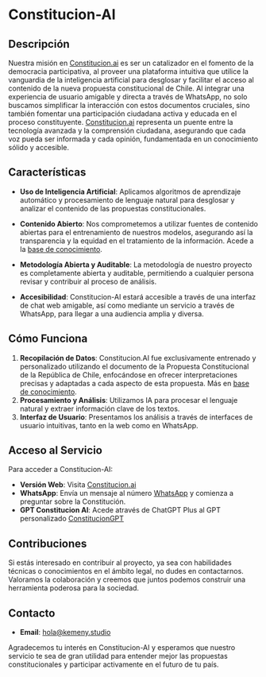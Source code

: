 # Constitucion-AI

## Descripción
Nuestra misión en [Constitucion.ai](https://www.constitucion.ai/) es ser un catalizador en el fomento de la democracia participativa, al proveer una plataforma intuitiva que utilice la vanguardia de la inteligencia artificial para desglosar y facilitar el acceso al contenido de la nueva propuesta constitucional de Chile. Al integrar una experiencia de usuario amigable y directa a través de WhatsApp, no solo buscamos simplificar la interacción con estos documentos cruciales, sino también fomentar una participación ciudadana activa y educada en el proceso constituyente. [Constitucion.ai](https://www.constitucion.ai/) representa un puente entre la tecnología avanzada y la comprensión ciudadana, asegurando que cada voz pueda ser informada y cada opinión, fundamentada en un conocimiento sólido y accesible.

## Características
- **Uso de Inteligencia Artificial**: Aplicamos algoritmos de aprendizaje automático y procesamiento de lenguaje natural para desglosar y analizar el contenido de las propuestas constitucionales.

- **Contenido Abierto**: Nos comprometemos a utilizar fuentes de contenido abiertas para el entrenamiento de nuestros modelos, asegurando así la transparencia y la equidad en el tratamiento de la información. Acede a la [base de conocimiento](https://github.com/Constitucion-AI/basedeconocimiento).

- **Metodología Abierta y Auditable**: La metodología de nuestro proyecto es completamente abierta y auditable, permitiendo a cualquier persona revisar y contribuir al proceso de análisis.

- **Accesibilidad**: Constitucion-AI estará accesible a través de una interfaz de chat web amigable, así como mediante un servicio a través de WhatsApp, para llegar a una audiencia amplia y diversa.

## Cómo Funciona
1. **Recopilación de Datos**: Constitucion.AI fue exclusivamente entrenado y personalizado utilizando el documento de la Propuesta Constitucional de la República de Chile, enfocándose en ofrecer interpretaciones precisas y adaptadas a cada aspecto de esta propuesta. Más en [base de conocimiento](https://github.com/Constitucion-AI/basedeconocimiento).
2. **Procesamiento y Análisis**: Utilizamos IA para procesar el lenguaje natural y extraer información clave de los textos.
3. **Interfaz de Usuario**: Presentamos los análisis a través de interfaces de usuario intuitivas, tanto en la web como en WhatsApp.

## Acceso al Servicio
Para acceder a Constitucion-AI:
- **Versión Web**: Visita [Constitucion.ai](https://www.constitucion.ai/)
- **WhatsApp**: Envía un mensaje al número [WhatsApp](https://wa.me/message/26VTB42XX3HRH1) y comienza a preguntar sobre la Constitución.
- **GPT Constitucion AI**: Acede através de ChatGPT Plus al GPT personalizado [ConstitucionGPT](https://chat.openai.com/g/g-fq5CDURZh-constituciongpt)

## Contribuciones
Si estás interesado en contribuir al proyecto, ya sea con habilidades técnicas o conocimientos en el ámbito legal, no dudes en contactarnos. Valoramos la colaboración y creemos que juntos podemos construir una herramienta poderosa para la sociedad.

## Contacto
- **Email**: [hola@kemeny.studio](mailto:hola@kemeny.studio)

Agradecemos tu interés en Constitucion-AI y esperamos que nuestro servicio te sea de gran utilidad para entender mejor las propuestas constitucionales y participar activamente en el futuro de tu país.
